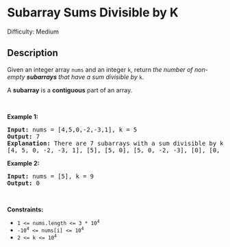 # Subarray Sums Divisible by K

Difficulty: Medium
## Description
<p>Given an integer array <code>nums</code> and an integer <code>k</code>, return <em>the number of non-empty <strong>subarrays</strong> that have a sum divisible by </em><code>k</code>.</p>
<p>A <strong>subarray</strong> is a <strong>contiguous</strong> part of an array.</p>
<p> </p>
<p><strong class="example">Example 1:</strong></p>
<pre><strong>Input:</strong> nums = [4,5,0,-2,-3,1], k = 5
<strong>Output:</strong> 7
<strong>Explanation:</strong> There are 7 subarrays with a sum divisible by k = 5:
[4, 5, 0, -2, -3, 1], [5], [5, 0], [5, 0, -2, -3], [0], [0, -2, -3], [-2, -3]
</pre>
<p><strong class="example">Example 2:</strong></p>
<pre><strong>Input:</strong> nums = [5], k = 9
<strong>Output:</strong> 0
</pre>
<p> </p>
<p><strong>Constraints:</strong></p>
<ul>
<li><code>1 &lt;= nums.length &lt;= 3 * 10<sup>4</sup></code></li>
<li><code>-10<sup>4</sup> &lt;= nums[i] &lt;= 10<sup>4</sup></code></li>
<li><code>2 &lt;= k &lt;= 10<sup>4</sup></code></li>
</ul>
